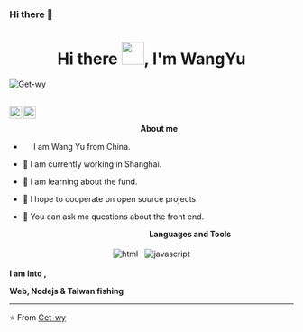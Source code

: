<!--
 * @Descripttion: 
 * @Author: yu@w
 * @Date: 2021-02-08 09:19:29
-->
### Hi there 👋

<h1 align="center">Hi there <img src="https://github.com/sudnyeshtalekar/sudnyeshtalekar/blob/master/Assets/Hi.gif" width="40px">, I'm WangYu</h1>


<p align="left"> <img src="https://komarev.com/ghpvc/?username=Get-wy" alt="Get-wy" /> </p>
<br />

<a href="https://twitter.com/solomonyuu">
  <img align="left" alt="Get-wy's Twitter" width="22px" src="https://cdn.jsdelivr.net/npm/simple-icons@v3/icons/twitter.svg" />
</a>


<a href="https://github.com/Get-wy">
  <img align="left" alt="Get-wy's Github" width="22px" src="https://cdn.jsdelivr.net/npm/simple-icons@v3/icons/github.svg" />
</a>
<br />

&nbsp;&nbsp;&nbsp;&nbsp;&nbsp;&nbsp;&nbsp;&nbsp;&nbsp;&nbsp;&nbsp;&nbsp;&nbsp;&nbsp;&nbsp;&nbsp;&nbsp;&nbsp;&nbsp;&nbsp;&nbsp;&nbsp;&nbsp;&nbsp;&nbsp;&nbsp;&nbsp;&nbsp;&nbsp;&nbsp;&nbsp;&nbsp;&nbsp;&nbsp;&nbsp;&nbsp;&nbsp;&nbsp;&nbsp;&nbsp;&nbsp;&nbsp;&nbsp;&nbsp;&nbsp;&nbsp;&nbsp;&nbsp;&nbsp;&nbsp;&nbsp;&nbsp;&nbsp;&nbsp;&nbsp;&nbsp;&nbsp;&nbsp;&nbsp;<b>About me</b> <br>

- <img src ="https://s3.amazonaws.com/pix.iemoji.com/images/emoji/apple/ios-12/256/boy-light-skin-tone.png" height= 15px width = 15px> I am Wang Yu from China.

- 🔭 I am currently working in Shanghai. 

- 🌱 I am learning about the fund. 

- 👯 I hope to cooperate on open source projects. 

- 💬 You can ask me questions about the front end.

&nbsp;&nbsp;&nbsp;&nbsp;&nbsp;&nbsp;&nbsp;&nbsp;&nbsp;&nbsp;&nbsp;&nbsp;&nbsp;&nbsp;&nbsp;&nbsp;&nbsp;&nbsp;&nbsp;&nbsp;&nbsp;&nbsp;&nbsp;&nbsp;&nbsp;&nbsp;&nbsp;&nbsp;&nbsp;&nbsp;&nbsp;&nbsp;&nbsp;&nbsp;&nbsp;&nbsp;&nbsp;&nbsp;&nbsp;&nbsp;&nbsp;&nbsp;&nbsp;&nbsp;&nbsp;&nbsp;&nbsp;&nbsp;&nbsp;&nbsp;&nbsp;&nbsp;&nbsp;&nbsp;&nbsp;&nbsp;&nbsp;&nbsp;&nbsp;&nbsp;&nbsp;&nbsp;&nbsp;<b>Languages and Tools</b> <br>

<p align="center">
 <img src="https://github.com/sudnyeshtalekar/sudnyeshtalekar/blob/master/Assets/html.svg" alt="html" style="vertical-align:top; margin:4px">

 <img src="https://github.com/sudnyeshtalekar/sudnyeshtalekar/blob/master/Assets/javascript.svg" alt="javascript" style="vertical-align:top; margin:4px">



</p>

**I am Into ,**

**Web, Nodejs & Taiwan fishing**
<br />


---

⭐️ From [Get-wy](https://github.com/Get-wy)
